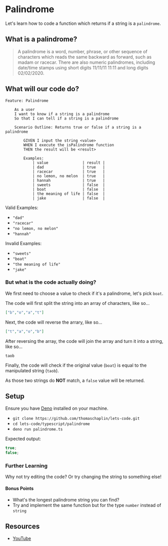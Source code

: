 # Palindrome

Let's learn how to code a function which returns if a string is a `palindrome`.

## What is a palindrome?

> A palindrome is a word, number, phrase, or other sequence of characters which
> reads the same backward as forward, such as madam or racecar. There are also
> numeric palindromes, including date/time stamps using short digits 11/11/11
> 11:11 and long digits 02/02/2020.

## What will our code do?

```gherkin
Feature: Palindrome

    As a user
    I want to know if a string is a palindrome
    So that I can tell if a string is a palindrome

    Scenario Outline: Returns true or false if a string is a palindrome

        GIVEN I input the string <value>
        WHEN I execute the isPalindrome function
        THEN the result will be <result>

        Examples:
            | value               | result |
            | dad                 | true   |
            | racecar             | true   |
            | no lemon, no melon  | true   |
            | hannah              | true   |
            | sweets              | false  |
            | boat                | false  |
            | the meaning of life | false  |
            | jake                | false  |
```

Valid Examples:

- `"dad"`
- `"racecar"`
- `"no lemon, no melon"`
- `"hannah"`

Invalid Examples:

- `"sweets"`
- `"boat"`
- `"the meaning of life"`
- `"jake"`

### But what is the code actually doing?

We first need to choose a value to check if it's a palindrome, let's pick
`boat`.

The code will first split the string into an array of characters, like so...

```json
["b","o","a","t"]
```

Next, the code will reverse the arrary, like so...

```json
["t","a","o","b"]
```

After reversing the array, the code will join the array and turn it into a
string, like so...

```
taob
```

Finally, the code will check if the original value (`boat`) is equal to the
manipulated string (`taob`).

As those two strings do **NOT** match, a `false` value will be returned.

## Setup

Ensure you have [Deno](https://deno.land/) installed on your machine.

- `git clone https://github.com/thomaschaplin/lets-code.git`
- `cd lets-code/typescript/palindrome`
- `deno run palindrome.ts`

Expected output:

```ts
true;
false;
```

### Further Learning

Why not try editing the code? Or try changing the string to something else!

#### Bonus Points

- What's the longest palindrome string you can find?
- Try and implement the same function but for the type `number` instead of
  `string`

## Resources

- [YouTube]()
